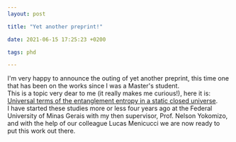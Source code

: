 ```yaml
---
layout: post

title: "Yet another preprint!"

date: 2021-06-15 17:25:23 +0200

tags: phd

---
```


I'm very happy to announce the outing of yet another preprint, this time one that has been on the works since I was a Master's student.  
This is a topic very dear to me (it really makes me curious!), here it is: [Universal terms of the entanglement entropy in a static closed universe](https://arxiv.org/abs/2106.06803).  
I have started these studies more or less four years ago at the Federal University of Minas Gerais with my then supervisor, Prof. Nelson Yokomizo, and with the help of our colleague Lucas Menicucci we are now ready to put this work out there.
